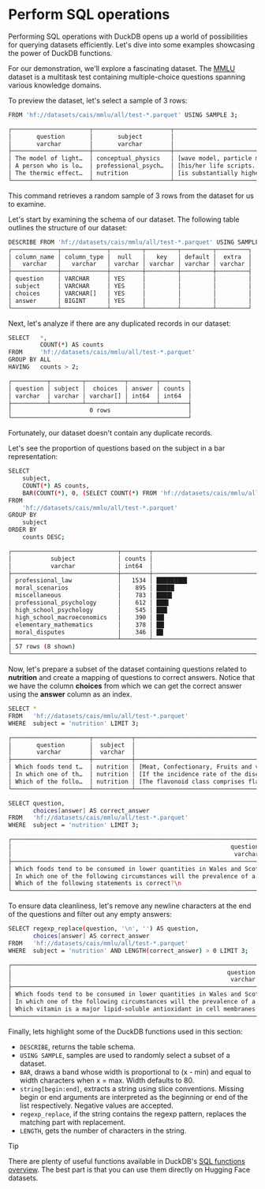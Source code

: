 # Perform SQL operations

Performing SQL operations with DuckDB opens up a world of possibilities for querying datasets efficiently. Let's dive into some examples showcasing the power of DuckDB functions.

For our demonstration, we'll explore a fascinating dataset. The [MMLU](https://huggingface.co/datasets/cais/mmlu) dataset is a multitask test containing multiple-choice questions spanning various knowledge domains.

To preview the dataset, let's select a sample of 3 rows:

```bash
FROM 'hf://datasets/cais/mmlu/all/test-*.parquet' USING SAMPLE 3;

┌──────────────────────┬──────────────────────┬──────────────────────────────────────────────────────────────────────────────────────────────────────────────────────────────────────────────────────────┬────────┐
│       question       │       subject        │                                                                         choices                                                                          │ answer │
│       varchar        │       varchar        │                                                                        varchar[]                                                                         │ int64  │
├──────────────────────┼──────────────────────┼──────────────────────────────────────────────────────────────────────────────────────────────────────────────────────────────────────────────────────────┼────────┤
│ The model of light…  │ conceptual_physics   │ [wave model, particle model, Both of these, Neither of these]                                                                                            │      1 │
│ A person who is lo…  │ professional_psych…  │ [his/her life scripts., his/her own feelings, attitudes, and beliefs., the emotional reactions and behaviors of the people he/she is interacting with.…  │      1 │
│ The thermic effect…  │ nutrition            │ [is substantially higher for carbohydrate than for protein, is accompanied by a slight decrease in body core temperature., is partly related to sympat…  │      2 │
└──────────────────────┴──────────────────────┴──────────────────────────────────────────────────────────────────────────────────────────────────────────────────────────────────────────────────────────┴────────┘

```

This command retrieves a random sample of 3 rows from the dataset for us to examine.

Let's start by examining the schema of our dataset. The following table outlines the structure of our dataset:

```bash
DESCRIBE FROM 'hf://datasets/cais/mmlu/all/test-*.parquet' USING SAMPLE 3;
┌─────────────┬─────────────┬─────────┬─────────┬─────────┬─────────┐
│ column_name │ column_type │  null   │   key   │ default │  extra  │
│   varchar   │   varchar   │ varchar │ varchar │ varchar │ varchar │
├─────────────┼─────────────┼─────────┼─────────┼─────────┼─────────┤
│ question    │ VARCHAR     │ YES     │         │         │         │
│ subject     │ VARCHAR     │ YES     │         │         │         │
│ choices     │ VARCHAR[]   │ YES     │         │         │         │
│ answer      │ BIGINT      │ YES     │         │         │         │
└─────────────┴─────────────┴─────────┴─────────┴─────────┴─────────┘

```
Next, let's analyze if there are any duplicated records in our dataset:

```bash
SELECT   *,
         COUNT(*) AS counts
FROM     'hf://datasets/cais/mmlu/all/test-*.parquet'
GROUP BY ALL
HAVING   counts > 2; 

┌──────────┬─────────┬───────────┬────────┬────────┐
│ question │ subject │  choices  │ answer │ counts │
│ varchar  │ varchar │ varchar[] │ int64  │ int64  │
├──────────┴─────────┴───────────┴────────┴────────┤
│                      0 rows                      │
└──────────────────────────────────────────────────┘

```

Fortunately, our dataset doesn't contain any duplicate records.

Let's see the proportion of questions based on the subject in a bar representation:

```bash
SELECT 
    subject, 
    COUNT(*) AS counts, 
    BAR(COUNT(*), 0, (SELECT COUNT(*) FROM 'hf://datasets/cais/mmlu/all/test-*.parquet')) AS percentage 
FROM 
    'hf://datasets/cais/mmlu/all/test-*.parquet' 
GROUP BY 
    subject 
ORDER BY 
    counts DESC;

┌──────────────────────────────┬────────┬────────────────────────────────────────────────────────────────────────────────┐
│           subject            │ counts │                                   percentage                                   │
│           varchar            │ int64  │                                    varchar                                     │
├──────────────────────────────┼────────┼────────────────────────────────────────────────────────────────────────────────┤
│ professional_law             │   1534 │ ████████▋                                                                      │
│ moral_scenarios              │    895 │ █████                                                                          │
│ miscellaneous                │    783 │ ████▍                                                                          │
│ professional_psychology      │    612 │ ███▍                                                                           │
│ high_school_psychology       │    545 │ ███                                                                            │
│ high_school_macroeconomics   │    390 │ ██▏                                                                            │
│ elementary_mathematics       │    378 │ ██▏                                                                            │
│ moral_disputes               │    346 │ █▉                                                                             │
├──────────────────────────────┴────────┴────────────────────────────────────────────────────────────────────────────────┤
│ 57 rows (8 shown)                                                                                           3 columns  │
└────────────────────────────────────────────────────────────────────────────────────────────────────────────────────────┘

```

Now, let's prepare a subset of the dataset containing questions related to **nutrition** and create a mapping of questions to correct answers.
Notice that we have the column **choices** from which we can get the correct answer using the **answer** column as an index.

```bash
SELECT *
FROM   'hf://datasets/cais/mmlu/all/test-*.parquet'
WHERE  subject = 'nutrition' LIMIT 3;

┌──────────────────────┬───────────┬─────────────────────────────────────────────────────────────────────────────────────────────────────────────────────────────────────────────────────────────────────┬────────┐
│       question       │  subject  │                                                                               choices                                                                               │ answer │
│       varchar        │  varchar  │                                                                              varchar[]                                                                              │ int64  │
├──────────────────────┼───────────┼─────────────────────────────────────────────────────────────────────────────────────────────────────────────────────────────────────────────────────────────────────┼────────┤
│ Which foods tend t…  │ nutrition │ [Meat, Confectionary, Fruits and vegetables, Potatoes]                                                                                                              │      2 │
│ In which one of th…  │ nutrition │ [If the incidence rate of the disease falls., If survival time with the disease increases., If recovery of the disease is faster., If the population in which the…  │      1 │
│ Which of the follo…  │ nutrition │ [The flavonoid class comprises flavonoids and isoflavonoids., The digestibility and bioavailability of isoflavones in soya food products are not changed by proce…  │      0 │
└──────────────────────┴───────────┴─────────────────────────────────────────────────────────────────────────────────────────────────────────────────────────────────────────────────────────────────────┴────────┘

```

```bash
SELECT question,
       choices[answer] AS correct_answer
FROM   'hf://datasets/cais/mmlu/all/test-*.parquet'
WHERE  subject = 'nutrition' LIMIT 3;

┌─────────────────────────────────────────────────────────────────────────────────────────────────────────────────────────────────────┬─────────────────────────────────────────────┐
│                                                              question                                                               │               correct_answer                │
│                                                               varchar                                                               │                   varchar                   │
├─────────────────────────────────────────────────────────────────────────────────────────────────────────────────────────────────────┼─────────────────────────────────────────────┤
│ Which foods tend to be consumed in lower quantities in Wales and Scotland (as of 2020)?\n                                           │ Confectionary                               │
│ In which one of the following circumstances will the prevalence of a disease in the population increase, all else being constant?\n │ If the incidence rate of the disease falls. │
│ Which of the following statements is correct?\n                                                                                     │                                             │
└─────────────────────────────────────────────────────────────────────────────────────────────────────────────────────────────────────┴─────────────────────────────────────────────┘

```

To ensure data cleanliness, let's remove any newline characters at the end of the questions and filter out any empty answers:

```bash
SELECT regexp_replace(question, '\n', '') AS question,
       choices[answer] AS correct_answer
FROM   'hf://datasets/cais/mmlu/all/test-*.parquet'
WHERE  subject = 'nutrition' AND LENGTH(correct_answer) > 0 LIMIT 3;

┌───────────────────────────────────────────────────────────────────────────────────────────────────────────────────────────────────┬─────────────────────────────────────────────┐
│                                                             question                                                              │               correct_answer                │
│                                                              varchar                                                              │                   varchar                   │
├───────────────────────────────────────────────────────────────────────────────────────────────────────────────────────────────────┼─────────────────────────────────────────────┤
│ Which foods tend to be consumed in lower quantities in Wales and Scotland (as of 2020)?                                           │ Confectionary                               │
│ In which one of the following circumstances will the prevalence of a disease in the population increase, all else being constant? │ If the incidence rate of the disease falls. │
│ Which vitamin is a major lipid-soluble antioxidant in cell membranes?                                                             │ Vitamin D                                   │
└───────────────────────────────────────────────────────────────────────────────────────────────────────────────────────────────────┴─────────────────────────────────────────────┘

```

Finally, lets highlight some of the DuckDB functions used in this section:
- `DESCRIBE`, returns the table schema.
- `USING SAMPLE`, samples are used to randomly select a subset of a dataset.
- `BAR`, draws a band whose width is proportional to (x - min) and equal to width characters when x = max. Width defaults to 80.
- `string[begin:end]`, extracts a string using slice conventions. Missing begin or end arguments are interpreted as the beginning or end of the list respectively. Negative values are accepted.
- `regexp_replace`, if the string contains the regexp pattern, replaces the matching part with replacement.
- `LENGTH`, gets the number of characters in the string.

> [!TIP]
> There are plenty of useful functions available in DuckDB's [SQL functions overview](https://duckdb.org/docs/sql/functions/overview). The best part is that you can use them directly on Hugging Face datasets.
